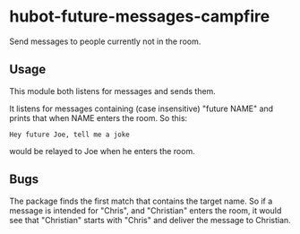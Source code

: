 # hubot-future-messages-campfire

Send messages to people currently not in the room.

## Usage

This module both listens for messages and sends them.

It listens for messages containing (case insensitive) "future NAME" and prints
that when NAME enters the room. So this:

    Hey future Joe, tell me a joke

would be relayed to Joe when he enters the room.

## Bugs

The package finds the first match that contains the target name. So if a message
is intended for "Chris", and "Christian" enters the room, it would see that
"Christian" starts with "Chris" and deliver the message to Christian.
